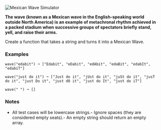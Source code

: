 
<img alt="Mexican Wave Simulator" src="https://s3.amazonaws.com/edabit-images/mex.gif">

**The wave (known as a Mexican wave in the English-speaking world outside North America) is an example of metachronal rhythm achieved in a packed stadium when successive groups of spectators briefly stand, yell, and raise their arms.**

Create a function that takes a string and turns it into a Mexican Wave.

### Examples

```
wave("edabit") ➞ ["Edabit", "eDabit", "edAbit", "edaBit", "edabIt", "edabiT"]

wave("just do it") ➞ ["Just do it", "jUst do it", "juSt do it", "jusT do it", "just Do it", "just dO it", "just do It", "just do iT"]

wave(" ") ➞ []
```

### Notes
- All test cases will be lowercase strings.- Ignore spaces (they are considered empty seats).- An empty string should return an empty array.